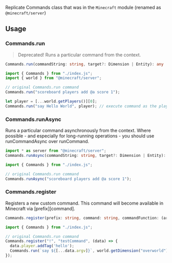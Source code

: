 Replicate Commands class that was in the `Minecraft` module (renamed as `@minecraft/server`)

## Usage

### Commands.run

> Deprecated!
> Runs a particular command from the context.

```ts
Commands.run(commandString: string, target?: Dimension | Entity): any
```

```js
import { Commands } from "./index.js";
import { world } from "@minecraft/server";

// original Commands.run command
Commands.run("scoreboard players add @a score 1");

let player = [...world.getPlayers()][0];
Commands.run("say Hello World", player); // execute command as the player
```

### Commands.runAsync

Runs a particular command asynchronously from the context. Where possible - and especially for long-running operations - you should use runCommandAsync over runCommand.

```ts
import * as server from "@minecraft/server";
Commands.runAsync(commandString: string, target?: Dimension | Entity): Promise<server.CommandResult>
```

```js
import { Commands } from "./index.js";

// original Commands.run command
Commands.runAsync("scoreboard players add @a score 1");
```

### Commands.register

Registers a new custom command. This command will become available in Minecraft via [prefix][command].

```ts
Commands.register(prefix: string, command: string, commandFunction: (arg: Command) => void): void
```

```js
import { Commands } from "./index.js";

// original Commands.run command
Commands.register("!", "testCommand", (data) => {
  data.player.addTag('hello');
  Commands.run(`say ${[...data.argv]}`, world.getDimension("overworld");
});
```
